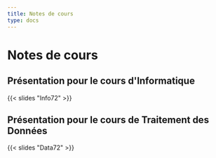 ```yaml
---
title: Notes de cours
type: docs
---
```


# Notes de cours

## Présentation pour le cours d'Informatique
 
{{< slides "Info72" >}}

## Présentation pour le cours de Traitement des Données
 
{{< slides "Data72" >}}